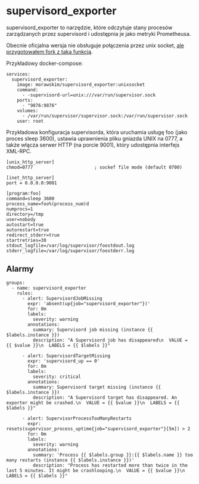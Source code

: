 # supervisord_exporter

supervisord_exporter to narzędzie, które odczytuje stany procesów zarządzanych przez supervisord i udostępnia je jako metryki Prometheusa.

Obecnie oficjalna wersja nie obsługuje połączenia przez unix socket, [ale przygotowałem fork z taką funkcją](https://github.com/morawskim/supervisord_exporter/tree/unixsocket).

Przykładowy docker-compose:
```
services:
  supervisord_exporter:
    image: morawskim/supervisord_exporter:unixsocket
    command:
      - -supervisord-url=unix:///var/run/supervisor.sock
    ports:
      - "9876:9876"
    volumes:
      - /var/run/supervisor/supervisor.sock:/var/run/supervisor.sock
    user: root
```

Przykładowa konfiguracja supervisorda, która uruchamia usługę foo (jako proces sleep 3600), ustawia uprawnienia pliku gniazda UNIX na 0777, a także włącza serwer HTTP (na porcie 9001), który udostępnia interfejs XML-RPC.

```
[unix_http_server]
chmod=0777                       ; sockef file mode (default 0700)

[inet_http_server]
port = 0.0.0.0:9001

[program:foo]
command=sleep 3600
process_name=foo%(process_num)d
numprocs=1
directory=/tmp
user=nobody
autostart=true
autorestart=true
redirect_stderr=true
startretries=30
stdout_logfile=/var/log/supervisor/foostdout.log
stderr_logfile=/var/log/supervisor/foostderr.log
```

## Alarmy

```
groups:
  - name: supervisord_exporter
    rules:
      - alert: SupervisordJobMissing
        expr: 'absent(up{job="supervisord_exporter"})'
        for: 0m
        labels:
          severity: warning
        annotations:
          summary: Supervisord job missing (instance {{ $labels.instance }})
          description: "A Supervisord job has disappeared\n  VALUE = {{ $value }}\n  LABELS = {{ $labels }}"

      - alert: SupervisordTargetMissing
        expr: 'supervisord_up == 0'
        for: 0m
        labels:
          severity: critical
        annotations:
          summary: Supervisord target missing (instance {{ $labels.instance }})
          description: "A Supervisord target has disappeared. An exporter might be crashed.\n  VALUE = {{ $value }}\n  LABELS = {{ $labels }}"

      - alert: SupervisorProcessTooManyRestarts
        expr: resets(supervisor_process_uptime{job="supervisord_exporter"}[5m]) > 2
        for: 0m
        labels:
          severity: warning
        annotations:
          summary: 'Process {{ $labels.group }}:{{ $labels.name }} too many restarts (instance {{ $labels.instance }})'
          description: "Process has restarted more than twice in the last 5 minutes. It might be crashlooping.\n  VALUE = {{ $value }}\n  LABELS = {{ $labels }}"

```
